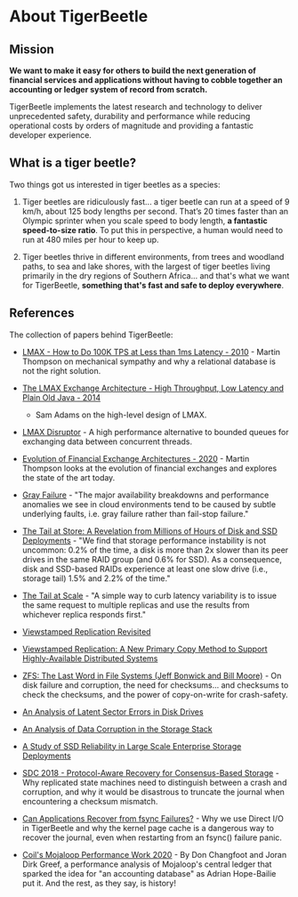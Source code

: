 # About TigerBeetle

## Mission

**We want to make it easy for others to build the next generation of financial services and
applications without having to cobble together an accounting or ledger system of record from
scratch.**

TigerBeetle implements the latest research and technology to deliver unprecedented safety,
durability and performance while reducing operational costs by orders of magnitude and providing a
fantastic developer experience.

## What is a tiger beetle?

Two things got us interested in tiger beetles as a species:

1. Tiger beetles are ridiculously fast... a tiger beetle can run at a speed of 9 km/h, about 125
   body lengths per second. That’s 20 times faster than an Olympic sprinter when you scale speed to
   body length, **a fantastic speed-to-size ratio**. To put this in perspective, a human would need
   to run at 480 miles per hour to keep up.

2. Tiger beetles thrive in different environments, from trees and woodland paths, to sea and lake
   shores, with the largest of tiger beetles living primarily in the dry regions of Southern
   Africa... and that's what we want for TigerBeetle, **something that's fast and safe to deploy
   everywhere**.

## References

The collection of papers behind TigerBeetle:

- [LMAX - How to Do 100K TPS at Less than 1ms Latency -
  2010](https://www.infoq.com/presentations/LMAX/) - Martin Thompson on mechanical sympathy and why
  a relational database is not the right solution.

- [The LMAX Exchange Architecture - High Throughput, Low Latency and Plain Old Java -
  2014](https://skillsmatter.com/skillscasts/5247-the-lmax-exchange-architecture-high-throughput-low-latency-and-plain-old-java)

  - Sam Adams on the high-level design of LMAX.

- [LMAX Disruptor](https://lmax-exchange.github.io/disruptor/files/Disruptor-1.0.pdf) - A high
  performance alternative to bounded queues for exchanging data between concurrent threads.

- [Evolution of Financial Exchange Architectures -
  2020](https://www.youtube.com/watch?v=qDhTjE0XmkE) - Martin Thompson looks at the evolution of
  financial exchanges and explores the state of the art today.

- [Gray Failure](https://www.microsoft.com/en-us/research/wp-content/uploads/2017/06/paper-1.pdf) -
  "The major availability breakdowns and performance anomalies we see in cloud environments tend to
  be caused by subtle underlying faults, i.e. gray failure rather than fail-stop failure."

- [The Tail at Store: A Revelation from Millions of Hours of Disk and SSD
  Deployments](https://www.usenix.org/system/files/conference/fast16/fast16-papers-hao.pdf) - "We find
  that storage performance instability is not uncommon: 0.2% of the time, a disk is more than 2x
  slower than its peer drives in the same RAID group (and 0.6% for SSD). As a consequence, disk and
  SSD-based RAIDs experience at least one slow drive (i.e., storage tail) 1.5% and 2.2% of the time."

- [The Tail at
  Scale](https://www2.cs.duke.edu/courses/cps296.4/fall13/838-CloudPapers/dean_longtail.pdf) - "A
  simple way to curb latency variability is to issue the same request to multiple replicas and use
  the results from whichever replica responds first."

- [Viewstamped Replication Revisited](http://pmg.csail.mit.edu/papers/vr-revisited.pdf)

- [Viewstamped Replication: A New Primary Copy Method to Support Highly-Available Distributed
  Systems](http://pmg.csail.mit.edu/papers/vr.pdf)

- [ZFS: The Last Word in File Systems (Jeff Bonwick and Bill
  Moore)](https://www.youtube.com/watch?v=NRoUC9P1PmA) - On disk failure and corruption, the need
  for checksums... and checksums to check the checksums, and the power of copy-on-write for
  crash-safety.

- [An Analysis of Latent Sector Errors in Disk
  Drives](https://research.cs.wisc.edu/wind/Publications/latent-sigmetrics07.pdf)

- [An Analysis of Data Corruption in the Storage
  Stack](https://www.usenix.org/legacy/events/fast08/tech/full_papers/bairavasundaram/bairavasundaram.pdf)

- [A Study of SSD Reliability in Large Scale Enterprise Storage
  Deployments](https://www.usenix.org/system/files/fast20-maneas.pdf)

- [SDC 2018 - Protocol-Aware Recovery for Consensus-Based
  Storage](https://www.youtube.com/watch?v=fDY6Wi0GcPs) - Why replicated state machines need to
  distinguish between a crash and corruption, and why it would be disastrous to truncate the journal
  when encountering a checksum mismatch.

- [Can Applications Recover from fsync
  Failures?](https://www.usenix.org/system/files/atc20-rebello.pdf) - Why we use Direct I/O in
  TigerBeetle and why the kernel page cache is a dangerous way to recover the journal, even when
  restarting from an fsync() failure panic.

- [Coil's Mojaloop Performance Work
  2020](https://docs.mojaloop.io/legacy/discussions/Mojaloop%20Performance%202020.pdf) - By Don
  Changfoot and Joran Dirk Greef, a performance analysis of Mojaloop's central ledger that sparked
  the idea for "an accounting database" as Adrian Hope-Bailie put it. And the rest, as they say, is
  history!

